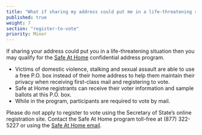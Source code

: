 ```yaml
---
title: "What if sharing my address could put me in a life-threatening situation?"
published: true
weight: 7
section: "register-to-vote"
priority: Minor
---
```


If sharing your address could put you in a life-threatening situation then you may qualify for the [Safe At Home](http://www.sos.ca.gov/registries/safe-home/) confidential address program.  
- Victims of domestic violence, stalking and sexual assault are able to use a free P.O. box instead of their home address to help them maintain their privacy when receiving first-class mail and registering to vote.  
- Safe at Home registrants can receive their voter information and sample ballots at this P.O. box.  
- While in the program, participants are required to vote by mail.   

Please do not apply to register to vote using the Secretary of State’s online registration site. Contact the Safe At Home program toll-free at (877) 322-5227 or using the [Safe At Home email](http://www.sos.ca.gov/registries/safe-home/contact/email-safe-home/).
